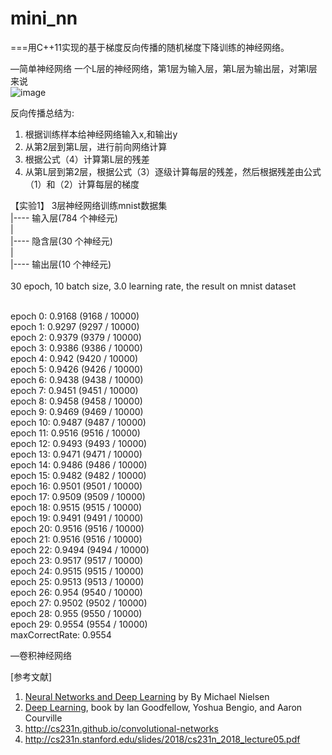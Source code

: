 # mini_nn

===用C++11实现的基于梯度反向传播的随机梯度下降训练的神经网络。

—简单神经网络
一个L层的神经网络，第1层为输入层，第L层为输出层，对第l层来说</br>
![image](https://github.com/niepp/mini_nn/blob/master/backprop.png)</br>

反向传播总结为:</br>
1.	根据训练样本给神经网络输入x,和输出y</br>
2.	从第2层到第L层，进行前向网络计算</br>
3.	根据公式（4）计算第L层的残差</br>
4.	从第L层到第2层，根据公式（3）逐级计算每层的残差，然后根据残差由公式（1）和（2）计算每层的梯度</br>


【实验1】 3层神经网络训练mnist数据集</br>
|---- 输入层(784 个神经元) </br>
|           </br>
|---- 隐含层(30 个神经元)</br>
|           </br>
|---- 输出层(10 个神经元)</br>
</br>
30 epoch, 10 batch size, 3.0 learning rate, the result on mnist dataset</br>

</br>
epoch 0: 0.9168 (9168 / 10000)</br>
epoch 1: 0.9297 (9297 / 10000)</br>
epoch 2: 0.9379 (9379 / 10000)</br>
epoch 3: 0.9386 (9386 / 10000)</br>
epoch 4: 0.942 (9420 / 10000)</br>
epoch 5: 0.9426 (9426 / 10000)</br>
epoch 6: 0.9438 (9438 / 10000)</br>
epoch 7: 0.9451 (9451 / 10000)</br>
epoch 8: 0.9458 (9458 / 10000)</br>
epoch 9: 0.9469 (9469 / 10000)</br>
epoch 10: 0.9487 (9487 / 10000)</br>
epoch 11: 0.9516 (9516 / 10000)</br>
epoch 12: 0.9493 (9493 / 10000)</br>
epoch 13: 0.9471 (9471 / 10000)</br>
epoch 14: 0.9486 (9486 / 10000)</br>
epoch 15: 0.9482 (9482 / 10000)</br>
epoch 16: 0.9501 (9501 / 10000)</br>
epoch 17: 0.9509 (9509 / 10000)</br>
epoch 18: 0.9515 (9515 / 10000)</br>
epoch 19: 0.9491 (9491 / 10000)</br>
epoch 20: 0.9516 (9516 / 10000)</br>
epoch 21: 0.9516 (9516 / 10000)</br>
epoch 22: 0.9494 (9494 / 10000)</br>
epoch 23: 0.9517 (9517 / 10000)</br>
epoch 24: 0.9515 (9515 / 10000)</br>
epoch 25: 0.9513 (9513 / 10000)</br>
epoch 26: 0.954 (9540 / 10000)</br>
epoch 27: 0.9502 (9502 / 10000)</br>
epoch 28: 0.955 (9550 / 10000)</br>
epoch 29: 0.9554 (9554 / 10000)</br>
maxCorrectRate: 0.9554</br>

—卷积神经网络

[参考文献]</br>
1) [Neural Networks and Deep Learning](http://neuralnetworksanddeeplearning.com/) by By Michael Nielsen</br>
2) [Deep Learning](http://www.deeplearningbook.org/), book by Ian Goodfellow, Yoshua Bengio, and Aaron Courville</br>
3) http://cs231n.github.io/convolutional-networks </br>
4) http://cs231n.stanford.edu/slides/2018/cs231n_2018_lecture05.pdf

